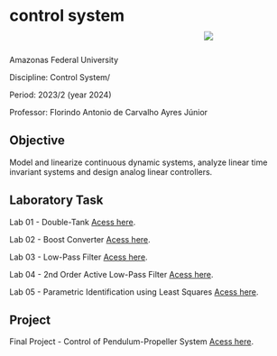 # control system &nbsp;&nbsp;&nbsp;&nbsp;&nbsp;&nbsp;&nbsp;&nbsp;&nbsp;&nbsp;&nbsp;&nbsp;&nbsp;&nbsp;&nbsp;&nbsp;&nbsp;&nbsp;&nbsp;&nbsp;&nbsp;&nbsp;&nbsp;&nbsp;&nbsp;&nbsp;&nbsp;&nbsp;&nbsp;&nbsp;&nbsp;&nbsp;&nbsp;&nbsp;&nbsp;&nbsp;&nbsp;&nbsp;&nbsp;&nbsp;&nbsp;&nbsp;&nbsp;&nbsp;&nbsp;&nbsp;&nbsp;&nbsp;&nbsp;&nbsp;&nbsp;&nbsp;<img src="https://img.shields.io/badge/Status-Completed-brightgreen"/> 

Amazonas Federal University

Discipline: Control System/

Period: 2023/2 (year 2024)

Professor: Florindo Antonio de Carvalho Ayres Júnior 

## Objective
Model and linearize continuous dynamic systems, analyze linear time invariant systems and design analog linear controllers.

## Laboratory Task

Lab 01 - Double-Tank [Acess here](https://github.com/evandr022/control-system/blob/main/Lab_de_Controle_01___intera%C3%A7%C3%A3o_entre_Tanques.pdf).</p>
Lab 02 - Boost Converter [Acess here](https://github.com/evandr022/control-system/blob/main/Lab_de_Controle_02___Conversor_Boost.pdf).</p>
Lab 03 - Low-Pass Filter [Acess here](https://github.com/evandr022/control-system/blob/main/Lab_de_Controle_03___Filtro_passa_baixa.pdf).</p>
Lab 04 - 2nd Order Active Low-Pass Filter [Acess here](https://github.com/evandr022/control-system/blob/main/Lab_de_Controle_04___Filtro_Ativo_Passa_Baixa_de_2%C2%BA_Ordem.pdf).</p>
Lab 05 - Parametric Identification using Least Squares [Acess here](https://github.com/evandr022/control-system/blob/main/Lab_de_Controle_05___Identifica%C3%A7%C3%A3o_Param%C3%A9trica_de_M%C3%ADnimos_Quadrados.pdf).</p>

## Project

Final Project - Control of Pendulum-Propeller System [Acess here](https://github.com/evandr022/control-system/tree/main/Final%20Project).</p>
